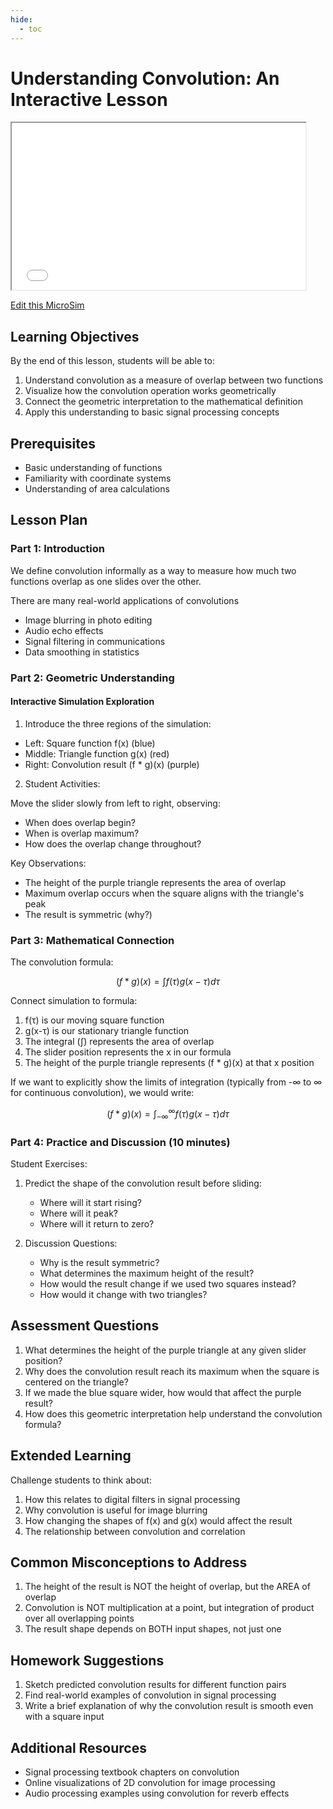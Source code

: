 ```yaml
---
hide:
  - toc
---
```

# Understanding Convolution: An Interactive Lesson

<iframe src="main.html" width="470" height="267" noscroll="true" style="overflow: hidden;"></iframe>

[Edit this MicroSim](https://editor.p5js.org/dmccreary/sketches/zmX1mgsv3)

## Learning Objectives

By the end of this lesson, students will be able to:

1. Understand convolution as a measure of overlap between two functions
2. Visualize how the convolution operation works geometrically
3. Connect the geometric interpretation to the mathematical definition
4. Apply this understanding to basic signal processing concepts

## Prerequisites

- Basic understanding of functions
- Familiarity with coordinate systems
- Understanding of area calculations

## Lesson Plan

### Part 1: Introduction

We define convolution informally as a way to measure how much two functions overlap as one slides over the other.

There are many real-world applications of convolutions

- Image blurring in photo editing
- Audio echo effects
- Signal filtering in communications
- Data smoothing in statistics

### Part 2: Geometric Understanding

#### Interactive Simulation Exploration

1. Introduce the three regions of the simulation:

- Left: Square function f(x) (blue)
- Middle: Triangle function g(x) (red)
- Right: Convolution result (f * g)(x) (purple)

2. Student Activities:

Move the slider slowly from left to right, observing:

- When does overlap begin?
- When is overlap maximum?
- How does the overlap change throughout?

Key Observations:

- The height of the purple triangle represents the area of overlap
- Maximum overlap occurs when the square aligns with the triangle's peak
- The result is symmetric (why?)

### Part 3: Mathematical Connection

The convolution formula:

$$
(f * g)(x) = \int f(\tau)g(x-\tau)d\tau
$$

Connect simulation to formula:
1. f(τ) is our moving square function
2. g(x-τ) is our stationary triangle function
3. The integral (∫) represents the area of overlap
4. The slider position represents the x in our formula
5. The height of the purple triangle represents (f * g)(x) at that x position

If we want to explicitly show the limits of integration (typically from -∞ to ∞ for continuous convolution), we would write:

$$
(f * g)(x) = \int_{-\infty}^{\infty} f(\tau)g(x-\tau)d\tau
$$

### Part 4: Practice and Discussion (10 minutes)

Student Exercises:

1. Predict the shape of the convolution result before sliding:
   - Where will it start rising?
   - Where will it peak?
   - Where will it return to zero?

2. Discussion Questions:
   - Why is the result symmetric?
   - What determines the maximum height of the result?
   - How would the result change if we used two squares instead?
   - How would it change with two triangles?

## Assessment Questions

1. What determines the height of the purple triangle at any given slider position?
2. Why does the convolution result reach its maximum when the square is centered on the triangle?
3. If we made the blue square wider, how would that affect the purple result?
4. How does this geometric interpretation help understand the convolution formula?

## Extended Learning

Challenge students to think about:

1. How this relates to digital filters in signal processing
2. Why convolution is useful for image blurring
3. How changing the shapes of f(x) and g(x) would affect the result
4. The relationship between convolution and correlation

## Common Misconceptions to Address

1. The height of the result is NOT the height of overlap, but the AREA of overlap
2. Convolution is NOT multiplication at a point, but integration of product over all overlapping points
3. The result shape depends on BOTH input shapes, not just one

## Homework Suggestions

1. Sketch predicted convolution results for different function pairs
2. Find real-world examples of convolution in signal processing
3. Write a brief explanation of why the convolution result is smooth even with a square input

## Additional Resources

- Signal processing textbook chapters on convolution
- Online visualizations of 2D convolution for image processing
- Audio processing examples using convolution for reverb effects